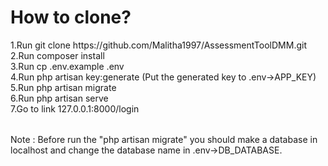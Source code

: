 <h1>How to clone?</h1>

<table>
<tr>1.Run git clone https://github.com/Malitha1997/AssessmentToolDMM.git<br></tr>
<tr>2.Run composer install<br></tr>
<tr>3.Run cp .env.example .env<br></tr>
<tr>4.Run php artisan key:generate (Put the generated key to .env->APP_KEY)<br></tr>
<tr>5.Run php artisan migrate<br></tr>
<tr>6.Run php artisan serve<br></tr>
<tr>7.Go to link 127.0.0.1:8000/login<br></tr>
</table>
Note : Before run the "php artisan migrate" you should make a database in localhost and change the database name in .env->DB_DATABASE.
